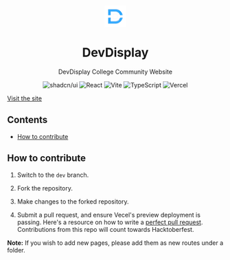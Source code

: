 <div align="center">
  <img src="/public/assets/DevDisplayLOGO/ICON.png" width="50" alt="DevDisplay Icon">
  <h1>DevDisplay</h1>
  <p>DevDisplay College Community Website</p>
  <p>
    <img src="https://img.shields.io/badge/shadcn/ui-000000?style=for-the-badge&logo=shadcn/ui&logoColor=white" alt="shadcn/ui">
    <img src="https://img.shields.io/badge/react-%2320232a.svg?style=for-the-badge&logo=react&logoColor=%2361DAFB" alt="React">
    <img src="https://img.shields.io/badge/vite-%23646CFF.svg?style=for-the-badge&logo=vite&logoColor=white" alt="Vite">
    <img src="https://img.shields.io/badge/typescript-%23007ACC.svg?style=for-the-badge&logo=typescript&logoColor=white" alt="TypeScript">
    <img src="https://img.shields.io/badge/vercel-%23000000.svg?style=for-the-badge&logo=vercel&logoColor=white" alt="Vercel">
  </p>
</div>


<a href="https://www.devdisplay.tech" target="_blank">Visit the site</a>

## Contents
- [How to contribute](#how-to-contribute)


## How to contribute
1. Switch to the `dev` branch.

2. Fork the repository.

3. Make changes to the forked repository.

4. Submit a pull request, and ensure Vecel's preview deployment is passing. Here's a resource on how to write a <a href="https://github.blog/developer-skills/github/how-to-write-the-perfect-pull-request/" target="_blank">perfect pull request</a>. Contributions from this repo will count towards Hacktoberfest.

**Note:** If you wish to add new pages, please add them as new routes under a folder.  
